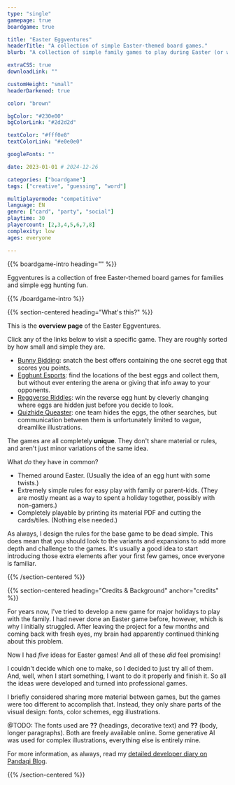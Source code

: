 ```yaml
---
type: "single"
gamepage: true
boardgame: true

title: "Easter Eggventures"
headerTitle: "A collection of simple Easter-themed board games."
blurb: "A collection of simple family games to play during Easter (or whenever you crave some egg hunting)."

extraCSS: true
downloadLink: ""

customHeight: "small"
headerDarkened: true

color: "brown"

bgColor: "#230e00"
bgColorLink: "#2d2d2d"

textColor: "#fff0e8"
textColorLink: "#e0e0e0"

googleFonts: ""

date: 2023-01-01 # 2024-12-26

categories: ["boardgame"]
tags: ["creative", "guessing", "word"]

multiplayermode: "competitive"
language: EN
genre: ["card", "party", "social"]
playtime: 30
playercount: [2,3,4,5,6,7,8]
complexity: low
ages: everyone

---
```


{{% boardgame-intro heading="" %}}

Eggventures is a collection of free Easter-themed board games for families and simple egg hunting fun.

{{% /boardgame-intro %}}

{{% section-centered heading="What's this?" %}}

This is the **overview page** of the Easter Eggventures. 

Click any of the links below to visit a specific game. They are roughly sorted by how small and simple they are.

* [Bunny Bidding](/easter-eggventures/play/bunny-bidding/): snatch the best offers containing the one secret egg that scores you points.
* [Egghunt Esports](/easter-eggventures/play/egghunt-esports/): find the locations of the best eggs and collect them, but without ever entering the arena or giving that info away to your opponents.
* [Reggverse Riddles](/easter-eggventures/play/reggverse-riddles/): win the reverse egg hunt by cleverly changing where eggs are hidden just before you decide to look.
* [Quizhide Queaster](/easter-eggventures/play/quizhide-queaster): one team hides the eggs, the other searches, but communication between them is unfortunately limited to vague, dreamlike illustrations.

The games are all completely **unique**. They don't share material or rules, and aren't just minor variations of the same idea.

What _do_ they have in common?
* Themed around Easter. (Usually the idea of an egg hunt with some twists.)
* Extremely simple rules for easy play with family or parent-kids. (They are mostly meant as a way to spent a holiday together, possibly with non-gamers.)
* Completely playable by printing its material PDF and cutting the cards/tiles. (Nothing else needed.)

As always, I design the rules for the base game to be dead simple. This does mean that you should look to the variants and expansions to add more depth and challenge to the games. It's usually a good idea to start introducing those extra elements after your first few games, once everyone is familiar.

{{% /section-centered %}}

{{% section-centered heading="Credits & Background" anchor="credits" %}}

For years now, I've tried to develop a new game for major holidays to play with the family. I had never done an Easter game before, however, which is why I initially struggled. After leaving the project for a few months and coming back with fresh eyes, my brain had apparently continued thinking about this problem.

Now I had _five_ ideas for Easter games! And all of these _did_ feel promising!

I couldn't decide which one to make, so I decided to just try all of them. And, well, when I start something, I want to do it properly and finish it. So all the ideas were developed and turned into professional games.

I briefly considered sharing more material between games, but the games were too different to accomplish that. Instead, they only share parts of the visual design: fonts, color schemes, egg illustrations.

@TODO: The fonts used are **??** (headings, decorative text) and **??** (body, longer paragraphs). Both are freely available online. Some generative AI was used for complex illustrations, everything else is entirely mine.

For more information, as always, read my [detailed developer diary on Pandaqi Blog](/blog/boardgames/easter-eggventures/).

{{% /section-centered %}}
